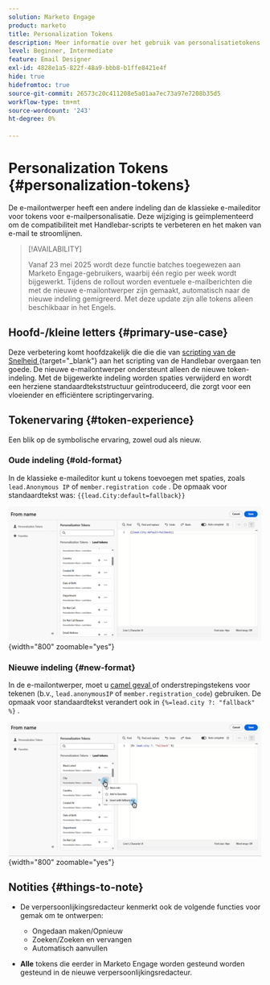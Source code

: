 ```yaml
---
solution: Marketo Engage
product: marketo
title: Personalization Tokens
description: Meer informatie over het gebruik van personalisatietokens in de nieuwe Marketo Engage Email Designer
level: Beginner, Intermediate
feature: Email Designer
exl-id: 4828e1a5-822f-48a9-bbb8-b1ffe8421e4f
hide: true
hidefromtoc: true
source-git-commit: 26573c20c411208e5a01aa7ec73a97e7208b35d5
workflow-type: tm+mt
source-wordcount: '243'
ht-degree: 0%

---
```


# Personalization Tokens {#personalization-tokens}

De e-mailontwerper heeft een andere indeling dan de klassieke e-maileditor voor tokens voor e-mailpersonalisatie. Deze wijziging is geïmplementeerd om de compatibiliteit met Handlebar-scripts te verbeteren en het maken van e-mail te stroomlijnen.

>[!AVAILABILITY]
>
>Vanaf 23 mei 2025 wordt deze functie batches toegewezen aan Marketo Engage-gebruikers, waarbij één regio per week wordt bijgewerkt. Tijdens de rollout worden eventuele e-mailberichten die met de nieuwe e-mailontwerper zijn gemaakt, automatisch naar de nieuwe indeling gemigreerd. Met deze update zijn alle tokens alleen beschikbaar in het Engels.

## Hoofd-/kleine letters {#primary-use-case}

Deze verbetering komt hoofdzakelijk die die die van [ scripting van de Snelheid ](https://experienceleague.adobe.com/nl/docs/marketo-developer/marketo/email-scripting){target="_blank"} aan het scripting van de Handlebar overgaan ten goede. De nieuwe e-mailontwerper ondersteunt alleen de nieuwe token-indeling. Met de bijgewerkte indeling worden spaties verwijderd en wordt een herziene standaardtekststructuur geïntroduceerd, die zorgt voor een vloeiender en efficiëntere scriptingervaring.

## Tokenervaring {#token-experience}

Een blik op de symbolische ervaring, zowel oud als nieuw.

### Oude indeling {#old-format}

In de klassieke e-maileditor kunt u tokens toevoegen met spaties, zoals `lead.Anonymous IP` of `member.registration code` . De opmaak voor standaardtekst was: `{{lead.City:default=fallback}}`

![](assets/personalization-tokens-1.png){width="800" zoomable="yes"}

### Nieuwe indeling {#new-format}

In de e-mailontwerper, moet u [ camel geval ](https://developer.mozilla.org/en-US/docs/Glossary/Camel_case) of onderstrepingstekens voor tekenen (b.v., `lead.anonymousIP` of `member.registration_code`) gebruiken. De opmaak voor standaardtekst verandert ook in `{%=lead.city ?: "fallback" %}` .

![](assets/personalization-tokens-2.png){width="800" zoomable="yes"}

## Notities {#things-to-note}

* De verpersoonlijkingsredacteur kenmerkt ook de volgende functies voor gemak om te ontwerpen:

   * Ongedaan maken/Opnieuw
   * Zoeken/Zoeken en vervangen
   * Automatisch aanvullen

* **Alle** tokens die eerder in Marketo Engage worden gesteund worden gesteund in de nieuwe verpersoonlijkingsredacteur.
